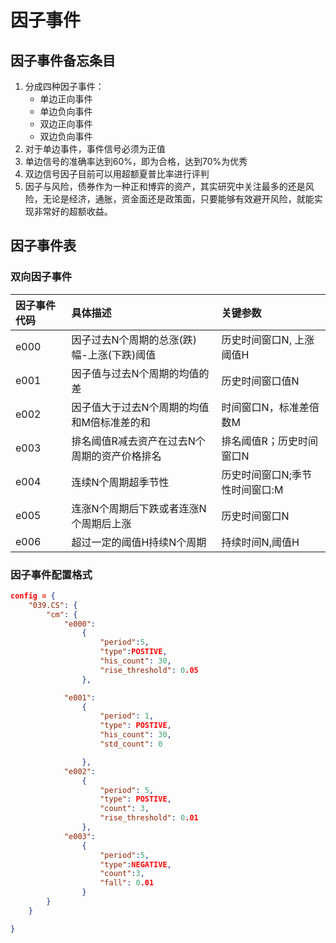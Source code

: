 # 因子事件

## 因子事件备忘条目

1. 分成四种因子事件：
   * 单边正向事件
   * 单边负向事件
   * 双边正向事件
   * 双边负向事件
2. 对于单边事件，事件信号必须为正值
3. 单边信号的准确率达到60%，即为合格，达到70%为优秀
4. 双边信号因子目前可以用超额夏普比率进行评判
5. 因子与风险，债券作为一种正和博弈的资产，其实研究中关注最多的还是风险，无论是经济，通胀，资金面还是政策面，只要能够有效避开风险，就能实现非常好的超额收益。

## 因子事件表

### 双向因子事件

| 因子事件代码 | 具体描述 | 关键参数 |
| :--- | :--- | :--- |
| e000 | 因子过去N个周期的总涨\(跌\)幅-上涨\(下跌\)阈值 | 历史时间窗口N, 上涨阈值H |
| e001 | 因子值与过去N个周期的均值的差 | 历史时间窗口值N |
| e002 | 因子值大于过去N个周期的均值和M倍标准差的和 | 时间窗口N，标准差倍数M |
| e003 | 排名阈值R减去资产在过去N个周期的资产价格排名 | 排名阈值R；历史时间窗口N |
| e004 | 连续N个周期超季节性 | 历史时间窗口N;季节性时间窗口:M |
| e005 | 连涨N个周期后下跌或者连涨N个周期后上涨 | 历史时间窗口N |
| e006 | 超过一定的阈值H持续N个周期 | 持续时间N,阈值H |



### 因子事件配置格式

```json
config = {
    "039.CS": {
        "cm": {
            "e000":
                {
                    "period":5,
                    "type":POSTIVE,
                    "his_count": 30,
                    "rise_threshold": 0.05
                },

            "e001":
                {
                    "period": 1,
                    "type": POSTIVE,
                    "his_count": 30,
                    "std_count": 0

                },
            "e002":
                {
                    "period": 5,
                    "type": POSTIVE,
                    "count": 3,
                    "rise_threshold": 0.01
                },
            "e003":
                {
                    "period":5,
                    "type":NEGATIVE,
                    "count":3,
                    "fall": 0.01
                }
        }
    }

}

```


